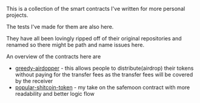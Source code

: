 This is a collection of the smart contracts I've written for more personal projects.

The tests I've made for them are also here.

They have all been lovingly ripped off of their original repositories and renamed so there might be path and name issues here.

An overview of the contracts here are
- [greedy-airdopper](https://github.com/keidyz/smart-contracts/blob/main/greedy-airdropper/README.md) - this allows people to distribute(airdrop) their tokens without paying for the transfer fees as the transfer fees will be covered by the receiver
- [popular-shitcoin-token](https://github.com/keidyz/smart-contracts/tree/main/popular-shitcoin-token) - my take on the safemoon contract with more readability and better logic flow
